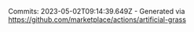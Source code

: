 Commits: 2023-05-02T09:14:39.649Z - Generated via https://github.com/marketplace/actions/artificial-grass
<br>
